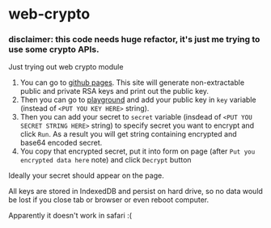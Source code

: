 # web-crypto

### disclaimer: this code needs huge refactor, it's just me trying to use some crypto APIs.


Just trying out web crypto module

1) You can go to [github pages](https://yesview.github.io/web-crypto/). This site will generate non-extractable public and private RSA keys and print out the public key.
2) Then you can go to [playground](https://play.golang.org/p/kYlt1GMEKCA) and add your public key in `key` variable (instead of `<PUT YOU KEY HERE>` string).
3) Then you can add your secret to `secret` variable (insdead of `<PUT YOU SECRET STRING HERE>` string) to specify secret you want to encrypt and click `Run`. As a result you will get string containing encrypted and base64 encoded secret.
4) You copy that encrypted secret, put it into form on page (after `Put you encrypted data here` note) and click `Decrypt` button

Ideally your secret should appear on the page.

All keys are stored in IndexedDB and persist on hard drive, so no data would be lost if you close tab or browser or even reboot computer.

Apparently it doesn't work in safari :(
